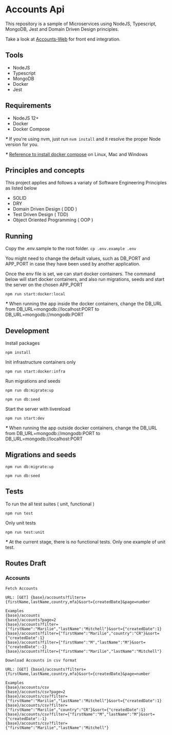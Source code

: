 # Accounts Api 

This repository is a sample of Microservices using NodeJS, Typescript, MongoDB, Jest and Domain Driven Design principles. 

Take a look at [Accounts-Web](https://github.com/ViniciusTavares/accounts-web) for front end integration.

## Tools

- NodeJS
- Typescript
- MongoDB
- Docker
- Jest

## Requirements 

- NodeJS 12+
- Docker
- Docker Compose 

___*___ If you're using nvm, just run ```nvm install``` and it resolve the proper Node version for you.

___*___ [Reference to install docker compose](https://docs.docker.com/compose/install) on Linux, Mac and Windows

## Principles and concepts

This project applies and follows a variaty of Software Engineering Principles as listed below

- SOLID
- DRY
- Domain Driven Design ( DDD )
- Test Driven Design ( TDD) 
- Object Oriented Programming ( OOP )

## Running

Copy the .env.sample to the root folder.
```cp .env.example .env```

You might need to change the default values, such as DB_PORT and APP_PORT in case they have been used by another application.

Once the env file is set, we can start docker containers. The command below will start docker containers, and also run migrations, seeds and start the server on the chosen APP_PORT

```npm run start:docker:local```

___*___ When running the app inside the docker containers, change the DB_URL from DB_URL=mongodb://localhost:PORT to DB_URL=mongodb://mongodb:PORT

## Development

Install packages
```
npm install
```

Init infrastructure containers only

```
npm run start:docker:infra
```

Run migrations and seeds

```
npm run db:migrate:up

npm run db:seed
```

Start the server with livereload
```
npm run start:dev 
```

___*___ When running the app outside docker containers, change the DB_URL from DB_URL=mongodb://mongodb:PORT to DB_URL=mongodb://localhost:PORT

## Migrations and seeds

```npm run db:migrate:up``` 

```npm run db:seed```

## Tests

To run the all test suites ( unit, functional )

```npm run test``` 

Only unit tests

```npm run test:unit```

___*___ At the current stage, there is no functional tests. Only one example of unit test. 

## Routes Draft

### Accounts

```
Fetch Accounts
 
URL: [GET] {base}/accounts?filters={firstName,lastName,country,mfa}&sort={createdDate}&page=number

Examples
{base}/accounts
{base}/accounts?page=2
{base}/accounts?filter={"firstName":"Marilie","lastName":"Mitchell"}&sort={"createdDate":1}
{base}/accounts?filter={"firstName":"Marilie","country":"CR"}&sort={"createdDate":1}
{base}/accounts?filter={"firstName":"M","lastName":"M"}&sort={"createdDate":-1}
{base}/accounts?filter={"firstName":"Marilie","lastName":"Mitchell"}
```

```
Download Accounts in csv format
 
URL: [GET] {base}/accounts?filters={firstName,lastName,country,mfa}&sort={createdDate}&page=number

Examples
{base}/accounts/csv
{base}/accounts/csv?page=2
{base}/accounts/csv?filter={"firstName":"Marilie","lastName":"Mitchell"}&sort={"createdDate":1}
{base}/accounts/csv?filter={"firstName":"Marilie","country":"CR"}&sort={"createdDate":1}
{base}/accounts/csv?filter={"firstName":"M","lastName":"M"}&sort={"createdDate":-1}
{base}/accounts/csv?filter={"firstName":"Marilie","lastName":"Mitchell"}
```


